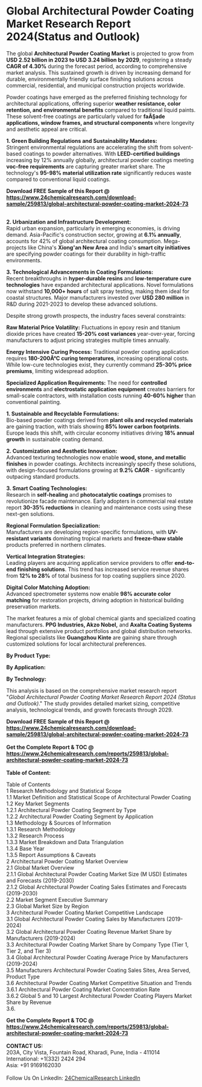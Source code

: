 <h1>Global Architectural Powder Coating Market Research Report 2024(Status and Outlook)</h1><p>The global <strong>Architectural Powder Coating Market</strong> is projected to grow from <strong>USD 2.52 billion in 2023 to USD 3.24 billion by 2029</strong>, registering a steady <strong>CAGR of 4.30%</strong> during the forecast period, according to comprehensive market analysis. This sustained growth is driven by increasing demand for durable, environmentally friendly surface finishing solutions across commercial, residential, and municipal construction projects worldwide.</p><p>Powder coatings have emerged as the preferred finishing technology for architectural applications, offering superior <strong>weather resistance, color retention, and environmental benefits</strong> compared to traditional liquid paints. These solvent-free coatings are particularly valued for <strong>faÃ§ade applications, window frames, and structural components</strong> where longevity and aesthetic appeal are critical.</p><p><strong>1. Green Building Regulations and Sustainability Mandates:</strong><br>
Stringent environmental regulations are accelerating the shift from solvent-based coatings to powder alternatives. With <strong>LEED-certified buildings</strong> increasing by 12% annually globally, architectural powder coatings meeting <strong>voc-free requirements</strong> are capturing greater market share. The technology's <strong>95-98% material utilization rate</strong> significantly reduces waste compared to conventional liquid coatings.</p><div><b>Download FREE Sample of this Report @ 
            <a href="https://www.24chemicalresearch.com/download-sample/259813/global-architectural-powder-coating-market-2024-73">
            https://www.24chemicalresearch.com/download-sample/259813/global-architectural-powder-coating-market-2024-73</a></b></div><br><p><strong>2. Urbanization and Infrastructure Development:</strong><br>
Rapid urban expansion, particularly in emerging economies, is driving demand. Asia-Pacific's construction sector, growing at <strong>6.1% annually</strong>, accounts for 42% of global architectural coating consumption. Mega-projects like China's <strong>Xiong'an New Area</strong> and India's <strong>smart city initiatives</strong> are specifying powder coatings for their durability in high-traffic environments.</p><p><strong>3. Technological Advancements in Coating Formulations:</strong><br>
Recent breakthroughs in <strong>hyper-durable resins</strong> and <strong>low-temperature cure technologies</strong> have expanded architectural applications. Novel formulations now withstand <strong>10,000+ hours</strong> of salt spray testing, making them ideal for coastal structures. Major manufacturers invested over <strong>USD 280 million</strong> in R&amp;D during 2021-2023 to develop these advanced solutions.</p><p>Despite strong growth prospects, the industry faces several constraints:</p><p><strong>Raw Material Price Volatility:</strong> Fluctuations in epoxy resin and titanium dioxide prices have created <strong>15-20% cost variances</strong> year-over-year, forcing manufacturers to adjust pricing strategies multiple times annually.</p><p><strong>Energy Intensive Curing Process:</strong> Traditional powder coating application requires <strong>180-200Â°C curing temperatures</strong>, increasing operational costs. While low-cure technologies exist, they currently command <strong>25-30% price premiums</strong>, limiting widespread adoption.</p><p><strong>Specialized Application Requirements:</strong> The need for <strong>controlled environments</strong> and <strong>electrostatic application equipment</strong> creates barriers for small-scale contractors, with installation costs running <strong>40-60% higher</strong> than conventional painting.</p><p><strong>1. Sustainable and Recyclable Formulations:</strong><br>
Bio-based powder coatings derived from <strong>plant oils and recycled materials</strong> are gaining traction, with trials showing <strong>85% lower carbon footprints</strong>. Europe leads this shift, with circular economy initiatives driving <strong>18% annual growth</strong> in sustainable coating demand.</p><p><strong>2. Customization and Aesthetic Innovation:</strong><br>
Advanced texturing technologies now enable <strong>wood, stone, and metallic finishes</strong> in powder coatings. Architects increasingly specify these solutions, with design-focused formulations growing at <strong>9.2% CAGR</strong> - significantly outpacing standard products.</p><p><strong>3. Smart Coating Technologies:</strong><br>
Research in <strong>self-healing</strong> and <strong>photocatalytic coatings</strong> promises to revolutionize facade maintenance. Early adopters in commercial real estate report <strong>30-35% reductions</strong> in cleaning and maintenance costs using these next-gen solutions.</p><p><strong>Regional Formulation Specialization:</strong><br>
	Manufacturers are developing region-specific formulations, with <strong>UV-resistant variants</strong> dominating tropical markets and <strong>freeze-thaw stable</strong> products preferred in northern climates.</p><p><strong>Vertical Integration Strategies:</strong><br>
	Leading players are acquiring application service providers to offer <strong>end-to-end finishing solutions</strong>. This trend has increased service revenue shares from <strong>12% to 28%</strong> of total business for top coating suppliers since 2020.</p><p><strong>Digital Color Matching Adoption:</strong><br>
	Advanced spectrometer systems now enable <strong>98% accurate color matching</strong> for restoration projects, driving adoption in historical building preservation markets.</p><p>The market features a mix of global chemical giants and specialized coating manufacturers. <strong>PPG Industries, Akzo Nobel,</strong> and <strong>Axalta Coating Systems</strong> lead through extensive product portfolios and global distribution networks. Regional specialists like <strong>Guangzhou Kinte</strong> are gaining share through customized solutions for local architectural preferences.</p><p><strong>By Product Type:</strong></p><p><strong>By Application:</strong></p><p><strong>By Technology:</strong></p><p>This analysis is based on the comprehensive market research report "<em>Global Architectural Powder Coating Market Research Report 2024 (Status and Outlook)</em>." The study provides detailed market sizing, competitive analysis, technological trends, and growth forecasts through 2029.</p><div><b>Download FREE Sample of this Report @ 
            <a href="https://www.24chemicalresearch.com/download-sample/259813/global-architectural-powder-coating-market-2024-73">
            https://www.24chemicalresearch.com/download-sample/259813/global-architectural-powder-coating-market-2024-73</a></b></div><br><div><b>Get the Complete Report & TOC @ 
            <a href="https://www.24chemicalresearch.com/reports/259813/global-architectural-powder-coating-market-2024-73">
            https://www.24chemicalresearch.com/reports/259813/global-architectural-powder-coating-market-2024-73</a></b></div><br>
            <b>Table of Content:</b><p>Table of Contents<br />
1 Research Methodology and Statistical Scope<br />
1.1 Market Definition and Statistical Scope of Architectural Powder Coating<br />
1.2 Key Market Segments<br />
1.2.1 Architectural Powder Coating Segment by Type<br />
1.2.2 Architectural Powder Coating Segment by Application<br />
1.3 Methodology & Sources of Information<br />
1.3.1 Research Methodology<br />
1.3.2 Research Process<br />
1.3.3 Market Breakdown and Data Triangulation<br />
1.3.4 Base Year<br />
1.3.5 Report Assumptions & Caveats<br />
2 Architectural Powder Coating Market Overview<br />
2.1 Global Market Overview<br />
2.1.1 Global Architectural Powder Coating Market Size (M USD) Estimates and Forecasts (2019-2030)<br />
2.1.2 Global Architectural Powder Coating Sales Estimates and Forecasts (2019-2030)<br />
2.2 Market Segment Executive Summary<br />
2.3 Global Market Size by Region<br />
3 Architectural Powder Coating Market Competitive Landscape<br />
3.1 Global Architectural Powder Coating Sales by Manufacturers (2019-2024)<br />
3.2 Global Architectural Powder Coating Revenue Market Share by Manufacturers (2019-2024)<br />
3.3 Architectural Powder Coating Market Share by Company Type (Tier 1, Tier 2, and Tier 3)<br />
3.4 Global Architectural Powder Coating Average Price by Manufacturers (2019-2024)<br />
3.5 Manufacturers Architectural Powder Coating Sales Sites, Area Served, Product Type<br />
3.6 Architectural Powder Coating Market Competitive Situation and Trends<br />
3.6.1 Architectural Powder Coating Market Concentration Rate<br />
3.6.2 Global 5 and 10 Largest Architectural Powder Coating Players Market Share by Revenue<br />
3.6.</p><div><b>Get the Complete Report & TOC @ 
            <a href="https://www.24chemicalresearch.com/reports/259813/global-architectural-powder-coating-market-2024-73">
            https://www.24chemicalresearch.com/reports/259813/global-architectural-powder-coating-market-2024-73</a></b></div><br><b>CONTACT US:</b><br>
            203A, City Vista, Fountain Road, Kharadi, Pune, India - 411014<br>
            International: +1(332) 2424 294<br>
            Asia: +91 9169162030 <br><br>
            Follow Us On LinkedIn: <a href="https://www.linkedin.com/company/24chemicalresearch/">24ChemicalResearch LinkedIn</a>